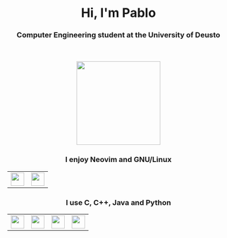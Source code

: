 <h1 align="center">Hi, I'm Pablo</h1>

<h3 align="center"><strong>Computer Engineering student at the University of Deusto</strong></h3><br><br>

<div align="center">
  <img src="https://github.com/pablo10diez2/pablo10diez2/blob/main/Izhikevich_-_Low_Resolution-ezgif.com-optimize.gif?raw=true" width="190" />
</div>

<h3 align="center">I enjoy Neovim and GNU/Linux</h3>
<table align="center">
  <tr>
    <td><img src="https://upload.wikimedia.org/wikipedia/commons/thumb/9/9f/Vimlogo.svg/1024px-Vimlogo.svg.png" width="30" /></td>
    <td><img src="https://upload.wikimedia.org/wikipedia/commons/thumb/3/35/Tux.svg/800px-Tux.svg.png" width="30" /></td>
  </tr>
</table>

<h3 align="center">I use C, C++, Java and Python</h3>
<table align="center">
  <tr>
    <td><img src="https://upload.wikimedia.org/wikipedia/commons/1/18/C_Programming_Language.svg" width="30" /></td>
    <td><img src="https://upload.wikimedia.org/wikipedia/commons/thumb/1/18/ISO_C%2B%2B_Logo.svg/800px-ISO_C%2B%2B_Logo.svg.png" width="30" /></td>
    <td><img src="https://upload.wikimedia.org/wikipedia/en/thumb/3/30/Java_programming_language_logo.svg/800px-Java_programming_language_logo.svg.png" width="30" /></td>
    <td><img src="https://upload.wikimedia.org/wikipedia/commons/c/c3/Python-logo-notext.svg" width="30" /></td>
  </tr>
</table>
